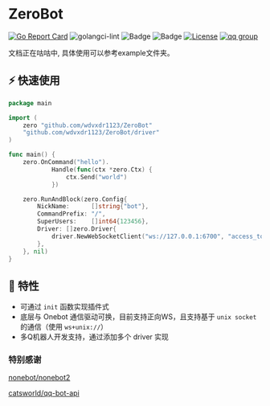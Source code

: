 # ZeroBot

[![Go Report Card](https://goreportcard.com/badge/github.com/wdvxdr1123/ZeroBot)](https://goreportcard.com/report/github.com/github.com/wdvxdr1123/ZeroBot)
![golangci-lint](https://github.com/wdvxdr1123/ZeroBot/workflows/golang-ci/badge.svg)
![Badge](https://img.shields.io/badge/OneBot-v11-black)
![Badge](https://img.shields.io/badge/gocqhttp-v1.0.0--rc1-black)
[![License](https://img.shields.io/github/license/wdvxdr1123/ZeroBot.svg?style=flat-square&logo=gnu)](https://raw.githubusercontent.com/wdvxdr1123/ZeroBot/main/LICENSE)
[![qq group](https://img.shields.io/badge/group-892659456-red?style=flat-square&logo=tencent-qq)](https://jq.qq.com/?_wv=1027&k=E6Zov6Fi)

文档正在咕咕中, 具体使用可以参考example文件夹。

## ⚡️ 快速使用

```go
package main

import (
	zero "github.com/wdvxdr1123/ZeroBot"
	"github.com/wdvxdr1123/ZeroBot/driver"
)

func main() {
	zero.OnCommand("hello").
            Handle(func(ctx *zero.Ctx) {
                ctx.Send("world")
            })

	zero.RunAndBlock(zero.Config{
		NickName:      []string{"bot"},
		CommandPrefix: "/",
		SuperUsers:    []int64{123456},
		Driver: []zero.Driver{
			driver.NewWebSocketClient("ws://127.0.0.1:6700", "access_token"),
		},
	}, nil)
}
```

## 🎯 特性

- 可通过 `init` 函数实现插件式
- 底层与 Onebot 通信驱动可换，目前支持正向WS，且支持基于 `unix socket` 的通信（使用 `ws+unix://`）
- 多Q机器人开发支持，通过添加多个 driver 实现

### 特别感谢

[nonebot/nonebot2](https://github.com/nonebot/nonebot2)

[catsworld/qq-bot-api](https://github.com/catsworld/qq-bot-api)
